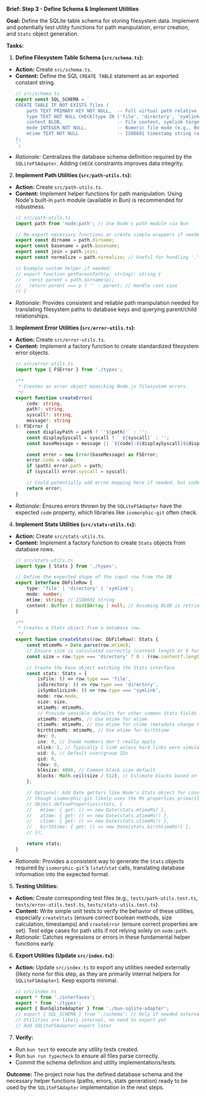 **Brief: Step 3 - Define Schema & Implement Utilities**

**Goal:** Define the SQLite table schema for storing filesystem data. Implement and potentially test utility functions for path manipulation, error creation, and `Stats` object generation.

**Tasks:**

1.  **Define Filesystem Table Schema (`src/schema.ts`):**
  *   **Action:** Create `src/schema.ts`.
  *   **Content:** Define the SQL `CREATE TABLE` statement as an exported constant string.
      ```typescript
      // src/schema.ts
      export const SQL_SCHEMA = `
      CREATE TABLE IF NOT EXISTS files (
          path TEXT PRIMARY KEY NOT NULL,  -- Full virtual path relative to adapter root
          type TEXT NOT NULL CHECK(type IN ('file', 'directory', 'symlink')), -- Type constraint
          content BLOB,                    -- File content, symlink target, or NULL for directory
          mode INTEGER NOT NULL,           -- Numeric file mode (e.g., 0o100644, 0o40000)
          mtime TEXT NOT NULL              -- ISO8601 timestamp string (e.g., using DATETIME('now'))
      );
      `;

      ```
  *   *Rationale:* Centralizes the database schema definition required by the `SQLiteFSAdapter`. Adding `CHECK` constraints improves data integrity.

2.  **Implement Path Utilities (`src/path-utils.ts`):**
  *   **Action:** Create `src/path-utils.ts`.
  *   **Content:** Implement helper functions for path manipulation. Using Node's built-in `path` module (available in Bun) is recommended for robustness.
      ```typescript
      // src/path-utils.ts
      import path from 'node:path'; // Use Node's path module via Bun

      // Re-export necessary functions or create simple wrappers if needed
      export const dirname = path.dirname;
      export const basename = path.basename;
      export const join = path.join;
      export const normalize = path.normalize; // Useful for handling '.' and '..'

      // Example custom helper if needed:
      // export function getParentPath(p: string): string {
      //   const parent = path.dirname(p);
      //   return parent === p ? '' : parent; // Handle root case
      // }
      ```
  *   *Rationale:* Provides consistent and reliable path manipulation needed for translating filesystem paths to database keys and querying parent/child relationships.

3.  **Implement Error Utilities (`src/error-utils.ts`):**
  *   **Action:** Create `src/error-utils.ts`.
  *   **Content:** Implement a factory function to create standardized filesystem error objects.
      ```typescript
      // src/error-utils.ts
      import type { FSError } from './types';

      /**
       * Creates an error object mimicking Node.js filesystem errors.
       */
      export function createError(
          code: string,
          path?: string,
          syscall?: string,
          message?: string
      ): FSError {
          const displayPath = path ? `'${path}'` : '';
          const displaySyscall = syscall ? ` ${syscall}` : '';
          const baseMessage = message || `${code}:${displaySyscall}${displayPath}`;

          const error = new Error(baseMessage) as FSError;
          error.code = code;
          if (path) error.path = path;
          if (syscall) error.syscall = syscall;

          // Could potentially add errno mapping here if needed, but code is primary identifier
          return error;
      }
      ```
  *   *Rationale:* Ensures errors thrown by the `SQLiteFSAdapter` have the expected `code` property, which libraries like `isomorphic-git` often check.

4.  **Implement Stats Utilities (`src/stats-utils.ts`):**
  *   **Action:** Create `src/stats-utils.ts`.
  *   **Content:** Implement a factory function to create `Stats` objects from database rows.
      ```typescript
      // src/stats-utils.ts
      import type { Stats } from './types';

      // Define the expected shape of the input row from the DB
      export interface DbFileRow {
          type: 'file' | 'directory' | 'symlink';
          mode: number;
          mtime: string; // ISO8601 string
          content: Buffer | Uint8Array | null; // Assuming BLOB is retrieved as Buffer/Uint8Array
      }

      /**
       * Creates a Stats object from a database row.
       */
      export function createStats(row: DbFileRow): Stats {
          const mtimeMs = Date.parse(row.mtime);
          // Ensure size is calculated correctly (content length or 0 for dirs)
          const size = row.type === 'directory' ? 0 : (row.content?.length ?? 0);

          // Create the base object matching the Stats interface
          const stats: Stats = {
              isFile: () => row.type === 'file',
              isDirectory: () => row.type === 'directory',
              isSymbolicLink: () => row.type === 'symlink',
              mode: row.mode,
              size: size,
              mtimeMs: mtimeMs,
              // Provide sensible defaults for other common Stats fields
              atimeMs: mtimeMs, // Use mtime for atime
              ctimeMs: mtimeMs, // Use mtime for ctime (metadata change time)
              birthtimeMs: mtimeMs, // Use mtime for birthtime
              dev: 0,
              ino: 0, // Inode numbers don't really apply
              nlink: 1, // Typically 1 link unless hard links were simulated
              uid: 0, // Default user/group IDs
              gid: 0,
              rdev: 0,
              blksize: 4096, // Common block size default
              blocks: Math.ceil(size / 512), // Estimate blocks based on size (512b blocks)
          };

          // Optional: Add Date getters like Node's Stats object for convenience,
          // though isomorphic-git likely uses the Ms properties primarily.
          // Object.defineProperties(stats, {
          //   mtime: { get: () => new Date(stats.mtimeMs) },
          //   atime: { get: () => new Date(stats.atimeMs!) },
          //   ctime: { get: () => new Date(stats.ctimeMs!) },
          //   birthtime: { get: () => new Date(stats.birthtimeMs!) },
          // });

          return stats;
      }
      ```
  *   *Rationale:* Provides a consistent way to generate the `Stats` objects required by `isomorphic-git`'s `lstat`/`stat` calls, translating database information into the expected format.

5.  **Testing Utilities:**
  *   **Action:** Create corresponding test files (e.g., `tests/path-utils.test.ts`, `tests/error-utils.test.ts`, `tests/stats-utils.test.ts`).
  *   **Content:** Write simple unit tests to verify the behavior of these utilities, especially `createStats` (ensure correct boolean methods, size calculation, timestamps) and `createError` (ensure correct properties are set). Test edge cases for path utils if not relying solely on `node:path`.
  *   *Rationale:* Catches regressions or errors in these fundamental helper functions early.

6.  **Export Utilities (Update `src/index.ts`):**
  *   **Action:** Update `src/index.ts` to export any utilities needed externally (likely none for this step, as they are primarily internal helpers for `SQLiteFSAdapter`). Keep exports minimal.
      ```typescript
      // src/index.ts
      export * from './interfaces';
      export * from './types';
      export { BunSqliteAdapter } from './bun-sqlite-adapter';
      // export { SQL_SCHEMA } from './schema'; // Only if needed externally
      // Utilities are likely internal, no need to export yet
      // Add SQLiteFSAdapter export later
      ```

7.  **Verify:**
  *   Run `bun test` to execute any utility tests created.
  *   Run `bun run typecheck` to ensure all files parse correctly.
  *   Commit the schema definition and utility implementations/tests.

**Outcome:** The project now has the defined database schema and the necessary helper functions (paths, errors, stats generation) ready to be used by the `SQLiteFSAdapter` implementation in the next steps.
